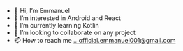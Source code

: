 - 👋 Hi, I’m Emmanuel
- 👀 I’m interested in Android and React
- 🌱 I’m currently learning Kotlin
- 💞️ I’m looking to collaborate on any project
- 📫 How to reach me ...official.emmanuel001@gmail.com

<!---
EmmaWorldwide/EmmaWorldwide is a ✨ special ✨ repository because its `README.md` (this file) appears on your GitHub profile.
You can click the Preview link to take a look at your changes.
--->
